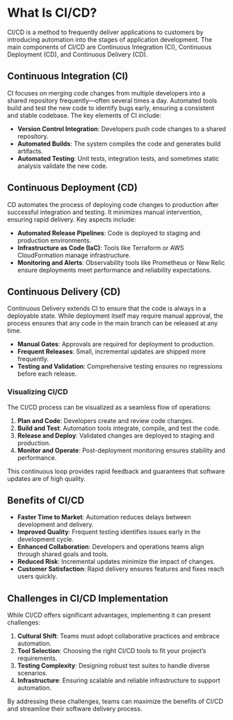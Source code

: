 # What Is CI/CD?

CI/CD is a method to frequently deliver applications to customers by introducing automation into the stages of application development. The main components of CI/CD are Continuous Integration (CI), Continuous Deployment (CD), and Continuous Delivery (CD).

## Continuous Integration (CI)
CI focuses on merging code changes from multiple developers into a shared repository frequently—often several times a day. Automated tools build and test the new code to identify bugs early, ensuring a consistent and stable codebase. The key elements of CI include:

- **Version Control Integration**: Developers push code changes to a shared repository.
- **Automated Builds**: The system compiles the code and generates build artifacts.
- **Automated Testing**: Unit tests, integration tests, and sometimes static analysis validate the new code.

## Continuous Deployment (CD)
CD automates the process of deploying code changes to production after successful integration and testing. It minimizes manual intervention, ensuring rapid delivery. Key aspects include:

- **Automated Release Pipelines**: Code is deployed to staging and production environments.
- **Infrastructure as Code (IaC)**: Tools like Terraform or AWS CloudFormation manage infrastructure.
- **Monitoring and Alerts**: Observability tools like Prometheus or New Relic ensure deployments meet performance and reliability expectations.

## Continuous Delivery (CD)
Continuous Delivery extends CI to ensure that the code is always in a deployable state. While deployment itself may require manual approval, the process ensures that any code in the main branch can be released at any time.

- **Manual Gates**: Approvals are required for deployment to production.
- **Frequent Releases**: Small, incremental updates are shipped more frequently.
- **Testing and Validation**: Comprehensive testing ensures no regressions before each release.

### Visualizing CI/CD
The CI/CD process can be visualized as a seamless flow of operations:

1. **Plan and Code**: Developers create and review code changes.
2. **Build and Test**: Automation tools integrate, compile, and test the code.
3. **Release and Deploy**: Validated changes are deployed to staging and production.
4. **Monitor and Operate**: Post-deployment monitoring ensures stability and performance.

This continuous loop provides rapid feedback and guarantees that software updates are of high quality.

## Benefits of CI/CD

- **Faster Time to Market**: Automation reduces delays between development and delivery.
- **Improved Quality**: Frequent testing identifies issues early in the development cycle.
- **Enhanced Collaboration**: Developers and operations teams align through shared goals and tools.
- **Reduced Risk**: Incremental updates minimize the impact of changes.
- **Customer Satisfaction**: Rapid delivery ensures features and fixes reach users quickly.

## Challenges in CI/CD Implementation

While CI/CD offers significant advantages, implementing it can present challenges:

1. **Cultural Shift**: Teams must adopt collaborative practices and embrace automation.
2. **Tool Selection**: Choosing the right CI/CD tools to fit your project’s requirements.
3. **Testing Complexity**: Designing robust test suites to handle diverse scenarios.
4. **Infrastructure**: Ensuring scalable and reliable infrastructure to support automation.

By addressing these challenges, teams can maximize the benefits of CI/CD and streamline their software delivery process.

